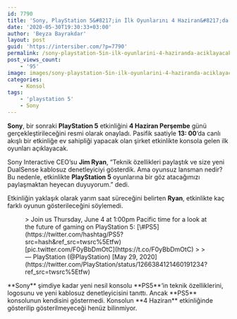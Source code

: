 ```yaml
---
id: 7790
title: 'Sony, PlayStation 5&#8217;in İlk Oyunlarını 4 Haziran&#8217;da Açıklayacak'
date: '2020-05-30T19:30:33+03:00'
author: 'Beyza Bayrakdar'
layout: post
guid: 'https://intersiber.com/?p=7790'
permalink: /sony-playstation-5in-ilk-oyunlarini-4-haziranda-aciklayacak/
post_views_count:
    - '95'
image: images/sony-playstation-5in-ilk-oyunlarini-4-haziranda-aciklayacak.jpg
categories:
    - Konsol
tags:
    - 'playstation 5'
    - Sony
---
```


**Sony**, bir sonraki **PlayStation 5** etkinliğini **4 Haziran Perşembe** günü gerçekleştirileceğini resmi olarak onayladı. Pasifik saatiyle **13: 00**‘da canlı akışlı bir etkinliğe ev sahipliği yapacak olan şirket etkinlikte konsola gelen ilk oyunları açıklayacak.

Sony Interactive CEO’su **Jim Ryan**, “Teknik özellikleri paylaştık ve size yeni DualSense kablosuz denetleyiciyi gösterdik. Ama oyunsuz lansman nedir? Bu nedenle, etkinlikte **PlayStation 5** oyunlarına bir göz atacağımızı paylaşmaktan heyecan duyuyorum.” dedi.

Etkinliğin yaklaşık olarak yarım saat süreceğini belirten **Ryan**, etkinlikte kaç farklı oyunun gösterileceğini söylemedi.

<figure class="wp-block-embed-twitter wp-block-embed is-type-rich is-provider-twitter"><div class="wp-block-embed__wrapper">> Join us Thursday, June 4 at 1:00pm Pacific time for a look at the future of gaming on PlayStation 5: <https://t.co/Yr8fafcOVd> [\#PS5](https://twitter.com/hashtag/PS5?src=hash&ref_src=twsrc%5Etfw) [pic.twitter.com/F0yBbDmOtC](https://t.co/F0yBbDmOtC)
> 
> — PlayStation (@PlayStation) [May 29, 2020](https://twitter.com/PlayStation/status/1266384121460191234?ref_src=twsrc%5Etfw)

<script async="" charset="utf-8" src="https://platform.twitter.com/widgets.js"></script></div></figure>**Sony** şimdiye kadar yeni nesil konsolu **PS5**‘in teknik özelliklerini, logosunu ve yeni kablosuz denetleyicisini tanıttı. Ancak **PS5** konsolunun kendisini göstermedi. Konsolun **4 Haziran** etkinliğinde gösterilip gösterilmeyeceği henüz bilinmiyor.
